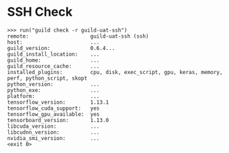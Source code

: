 # SSH Check

    >>> run("guild check -r guild-uat-ssh")
    remote:                    guild-uat-ssh (ssh)
    host:                      ...
    guild_version:             0.6.4...
    guild_install_location:    ...
    guild_home:                ...
    guild_resource_cache:      ...
    installed_plugins:         cpu, disk, exec_script, gpu, keras, memory, perf, python_script, skopt
    python_version:            ...
    python_exe:                ...
    platform:                  ...
    tensorflow_version:        1.13.1
    tensorflow_cuda_support:   yes
    tensorflow_gpu_available:  yes
    tensorboard_version:       1.13.0
    libcuda_version:           ...
    libcudnn_version:          ...
    nvidia_smi_version:        ...
    <exit 0>
